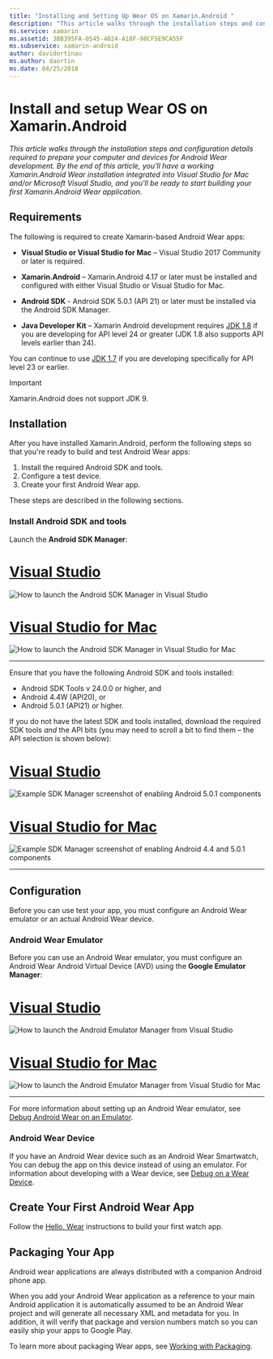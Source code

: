 ```yaml
---
title: "Installing and Setting Up Wear OS on Xamarin.Android "
description: "This article walks through the installation steps and configuration details required to prepare your computer and devices for Android Wear development. By the end of this article, you'll have a working Xamarin.Android Wear installation integrated into Visual Studio for Mac and/or Microsoft Visual Studio, and you'll be ready to start building your first Xamarin.Android Wear application."
ms.service: xamarin
ms.assetid: 3BB395FA-0545-4024-A18F-98CF5E9CA55F
ms.subservice: xamarin-android
author: davidortinau
ms.author: daortin
ms.date: 04/25/2018
---
```


# Install and setup Wear OS on Xamarin.Android

_This article walks through the installation steps and configuration details required to prepare your computer and devices for Android Wear development. By the end of this article, you'll have a working Xamarin.Android Wear installation integrated into Visual Studio for Mac and/or Microsoft Visual Studio, and you'll be ready to start building your first Xamarin.Android Wear application._

## Requirements

The following is required to create Xamarin-based Android Wear apps:

- **Visual Studio or Visual Studio for Mac** &ndash; Visual Studio 2017 Community or later is
    required.

- **Xamarin.Android** &ndash; Xamarin.Android 4.17 or later must
    be installed and configured with either Visual Studio or Visual Studio for Mac.

- **Android SDK** - Android SDK 5.0.1 (API 21) or later must be installed
    via the Android SDK Manager.

- **Java Developer Kit** &ndash; Xamarin Android development requires
    [JDK 1.8](https://www.oracle.com/technetwork/java/javase/downloads/jdk8-downloads-2133151.html)
    if you are developing for API level 24 or greater (JDK 1.8
    also supports API levels earlier than 24).

You can continue to use
[JDK 1.7](https://www.oracle.com/technetwork/java/javase/downloads/jdk7-downloads-1880260.html)
if you are developing specifically for API level 23 or earlier.

> [!IMPORTANT]
> Xamarin.Android does not support JDK 9.

## Installation

After you have installed Xamarin.Android, perform the following steps
so that you're ready to build and test Android Wear apps:

1. Install the required Android SDK and tools.
2. Configure a test device.
3. Create your first Android Wear app.

These steps are described in the following sections.

### Install Android SDK and tools

Launch the **Android SDK Manager**:

# [Visual Studio](#tab/windows)

![How to launch the Android SDK Manager in Visual Studio](installation-images/vs/sdk-menu.png)

# [Visual Studio for Mac](#tab/macos)

![How to launch the Android SDK Manager in Visual Studio for Mac](installation-images/xs/sdk-menu.png)

-----

Ensure that you have the following Android SDK and tools installed:

- Android SDK Tools v 24.0.0 or higher, and
- Android 4.4W (API20), or
- Android 5.0.1 (API21) or higher.

If you do not have the latest SDK and tools installed, download the
required SDK tools *and* the API bits (you may need to scroll a bit to
find them &ndash; the API selection is shown below):

# [Visual Studio](#tab/windows)

![Example SDK Manager screenshot of enabling Android 5.0.1 components](installation-images/vs/sdk-select.png)

# [Visual Studio for Mac](#tab/macos)

![Example SDK Manager screenshot of enabling Android 4.4 and 5.0.1 components](installation-images/xs/sdk-select.png)

-----

## Configuration

Before you can use test your app, you must configure an Android Wear
emulator or an actual Android Wear device.

### Android Wear Emulator

Before you can use an Android Wear emulator, you must configure an Android
Wear Android Virtual Device (AVD) using the **Google Emulator Manager**:

# [Visual Studio](#tab/windows)

![How to launch the Android Emulator Manager from Visual Studio](installation-images/vs/emulator-menu.png)

# [Visual Studio for Mac](#tab/macos)

![How to launch the Android Emulator Manager from Visual Studio for Mac](installation-images/xs/emulator-menu.png)

-----

For more information about setting up an Android Wear emulator, see
[Debug Android Wear on an Emulator](~/android/wear/deploy-test/debug-on-emulator.md).

### Android Wear Device

If you have an Android Wear device such as an Android Wear Smartwatch,
You can debug the app on this device instead of using an emulator. For
information about developing with a Wear device, see
[Debug on a Wear Device](~/android/wear/deploy-test/debug-on-device.md).

## Create Your First Android Wear App

Follow the [Hello, Wear](~/android/wear/get-started/hello-wear.md)
instructions to build your first watch app.

## Packaging Your App

Android wear applications are always distributed with a companion
Android phone app.

When you add your Android Wear application as a reference to your main
Android application it is automatically assumed to be an Android Wear
project and will generate all necessary XML and metadata for you. In
addition, it will verify that package and version numbers match so you
can easily ship your apps to Google Play.

To learn more about packaging Wear apps, see
[Working with Packaging](~/android/wear/deploy-test/packaging.md).
